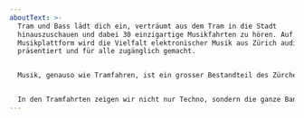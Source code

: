 ```yaml
---
aboutText: >-
  Tram und Bass lädt dich ein, verträumt aus dem Tram in die Stadt
  hinauszuschauen und dabei 30 einzigartige Musikfahrten zu hören. Auf der
  Musikplattform wird die Vielfalt elektronischer Musik aus Zürich audiovisuell
  präsentiert und für alle zugänglich gemacht.


  Musik, genauso wie Tramfahren, ist ein grosser Bestandteil des Zürcher Soziallebens. Sie verbindet und bringt Menschen zusammen. Während elektronische Musik immer mehr Platz im Internet findet, verliert sie ihren Platz im öffentlichen Raum. Die vielen musikalischen Nischen bilden soziale Subkulturen, welche wiederum als Nährboden für die Diversität der Zürcher Kultur dienen.


  In den Tramfahrten zeigen wir nicht nur Techno, sondern die ganze Bandbreite elektronischer Musik von lokaler und internationaler Ausstrahlung. Die Vielfalt der musikalischen Subkultur prägt nicht nur die Nacht, sondern auch den Tag. Also steig ein, wir wünschen viel Spass beim Entdecken.
---
```

